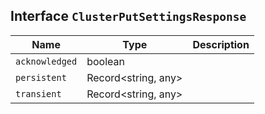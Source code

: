 ## Interface `ClusterPutSettingsResponse`

| Name | Type | Description |
| - | - | - |
| `acknowledged` | boolean | &nbsp; |
| `persistent` | Record<string, any> | &nbsp; |
| `transient` | Record<string, any> | &nbsp; |
